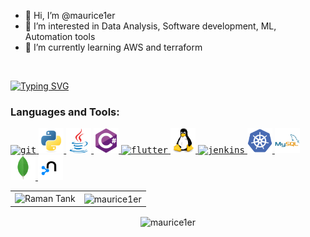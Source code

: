 - 👋 Hi, I’m @maurice1er
- 👀 I’m interested in Data Analysis, Software development, ML, Automation tools
- 🌱 I’m currently learning AWS and terraform 

<br/>

[![Typing SVG](https://readme-typing-svg.herokuapp.com/?size=30&center=true&vCenter=true&width=1000&lines=Hello,+Be+Welcome!+🤓)](https://git.io/typing-svg)



<!--

<br/>
<div align="center">  
  <img width="49%" height="195px" src="https://github-readme-stats.vercel.app/api?username=maurice1er&theme=radical&show_icons=true&count_private=true&hide_border=true" alt="Maurice1er github stats" /> 
  <img width="41%" height="195px" src="https://github-readme-stats.vercel.app/api/top-langs/?username=maurice1er&theme=radical&layout=compact&hide_border=true" />
</div>



<br/>

### Main Stack
<br/>



<div align="center">
  <br>
  <p align="centre"><b>Visitors Count</b></p>  
  <p align="center">
    <img align="center" src="https://profile-counter.glitch.me/{maurice1er}/count.svg" />
  </p> 
  <br>
</div>

-->



<h3 align="left">Languages and Tools:</h3>
<p align="left">
  <!-- Git -->
  <a href="https://git-scm.com/" target="_blank" rel="noreferrer">
    <kbd><img src="https://www.vectorlogo.zone/logos/git-scm/git-scm-icon.svg" alt="git" width="40" height="40"/></kbd>
  </a>
  <!-- Python -->
  <a href="https://www.python.com/" target="_blank" rel="noreferrer">
    <kbd><img src="https://github.com/devicons/devicon/blob/master/icons/python/python-original.svg" alt="python logo" width="40" height="40" /></kbd>
  </a>
  <!-- Java -->
  <a href="https://www.java.com" target="_blank" rel="noreferrer">
    <kbd><img src="https://raw.githubusercontent.com/devicons/devicon/master/icons/java/java-original.svg" alt="java" width="40" height="40"/></kbd>
  </a>
  <!-- C# -->
  <a href="https://www.python.com/" target="_blank" rel="noreferrer">
    <kbd><img src="https://github.com/devicons/devicon/blob/master/icons/csharp/csharp-original.svg" alt="csharp logo" width="40" height="40" /></kbd>
  </a>
  <!-- Flutter -->
  <a href="https://flutter.dev" target="_blank" rel="noreferrer">
    <kbd><img src="https://www.vectorlogo.zone/logos/flutterio/flutterio-icon.svg" alt="flutter" width="40" height="40"/></kbd>
  </a>
  <!-- Linux -->
  <a href="https://www.linux.org/" target="_blank" rel="noreferrer">
    <kbd><img src="https://raw.githubusercontent.com/devicons/devicon/master/icons/linux/linux-original.svg" alt="linux" width="40" height="40"/></kbd>
  </a>
  <!-- Jenkins -->
  <a href="https://www.jenkins.io" target="_blank" rel="noreferrer">
    <kbd><img src="https://www.vectorlogo.zone/logos/jenkins/jenkins-icon.svg" alt="jenkins" width="40" height="40"/></kbd>
  </a>
  <!-- K8s -->
  <a href="https://www.kubernetes.com/" target="_blank" rel="noreferrer">
    <kbd><img src="https://github.com/devicons/devicon/blob/master/icons/kubernetes/kubernetes-plain.svg" alt="k8s logo" width="40" height="40" /></kbd>
  </a>
  <!-- MySQL -->
  <a href="https://www.mysql.com/" target="_blank" rel="noreferrer">
    <kbd><img src="https://raw.githubusercontent.com/devicons/devicon/master/icons/mysql/mysql-original-wordmark.svg" alt="mysql" width="40" height="40"/></kbd>
  </a>
  <!-- MongoDB -->
  <a href="https://www.mongodb.com/fr-fr" target="_blank" rel="noreferrer">
    <kbd><img src="https://github.com/devicons/devicon/blob/master/icons/mongodb/mongodb-original.svg" alt="mongodb logo" width="40" height="40" /></kbd>
  </a>
  <!-- Neo4j -->
  <a href="https://www.neo4j.com/" target="_blank" rel="noreferrer">
    <kbd><img src="https://github.com/devicons/devicon/blob/master/icons/neo4j/neo4j-original.svg" alt="neo4j logo" width="40" height="40" /></kbd>
  </a>
</p>


<table>
   <tr>
      <td><img src="https://github-readme-stats.vercel.app/api?username=maurice1er&include_all_commits=true&count_private=true&show_icons=true&line_height=24&title_color=1363DF&icon_color=47B5FF&text_color=DFF6FF&bg_color=0,000000,130F40" alt="Raman Tank" />
         <td><img align="center" src="https://github-readme-streak-stats.herokuapp.com/?user=maurice1er&theme=dark&line_height=23" alt="maurice1er" /></td>
   </tr>
</table>
<div align="center">
<p><img align="center" src="https://github-readme-stats.vercel.app/api/top-langs/?username=maurice1er&show_icons=true&locale=en&layout=compact&title_color=7A7ADB&icon_color=2234AE&text_color=D3D3D3&bg_color=0,000000,130F40" alt="maurice1er" /></p></div>


<!-- <p><kbd><img src="https://github-readme-activity-graph.cyclic.app/graph?username=maurice1er&theme=react-dark"></kbd></p> -->
